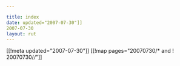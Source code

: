```yaml
---

title: index
date: updated="2007-07-30"]]
2007-07-30
layout: rut
---
```


[[!meta updated="2007-07-30"]]
[[!map pages="20070730/* and ! 20070730/*/*"]]
